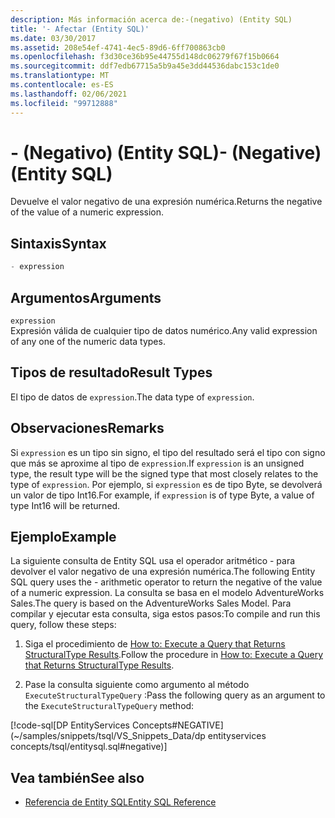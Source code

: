 ```yaml
---
description: Más información acerca de:-(negativo) (Entity SQL)
title: '- Afectar (Entity SQL)'
ms.date: 03/30/2017
ms.assetid: 208e54ef-4741-4ec5-89d6-6ff700863cb0
ms.openlocfilehash: f3d30ce36b95e44755d148dc06279f67f15b0664
ms.sourcegitcommit: ddf7edb67715a5b9a45e3dd44536dabc153c1de0
ms.translationtype: MT
ms.contentlocale: es-ES
ms.lasthandoff: 02/06/2021
ms.locfileid: "99712888"
---
```

# <a name="--negative-entity-sql"></a><span data-ttu-id="eaef8-103">- (Negativo) (Entity SQL)</span><span class="sxs-lookup"><span data-stu-id="eaef8-103">- (Negative) (Entity SQL)</span></span>

<span data-ttu-id="eaef8-104">Devuelve el valor negativo de una expresión numérica.</span><span class="sxs-lookup"><span data-stu-id="eaef8-104">Returns the negative of the value of a numeric expression.</span></span>  
  
## <a name="syntax"></a><span data-ttu-id="eaef8-105">Sintaxis</span><span class="sxs-lookup"><span data-stu-id="eaef8-105">Syntax</span></span>  
  
```sql  
- expression  
```  
  
## <a name="arguments"></a><span data-ttu-id="eaef8-106">Argumentos</span><span class="sxs-lookup"><span data-stu-id="eaef8-106">Arguments</span></span>  

 `expression`  
 <span data-ttu-id="eaef8-107">Expresión válida de cualquier tipo de datos numérico.</span><span class="sxs-lookup"><span data-stu-id="eaef8-107">Any valid expression of any one of the numeric data types.</span></span>  
  
## <a name="result-types"></a><span data-ttu-id="eaef8-108">Tipos de resultado</span><span class="sxs-lookup"><span data-stu-id="eaef8-108">Result Types</span></span>  

 <span data-ttu-id="eaef8-109">El tipo de datos de `expression`.</span><span class="sxs-lookup"><span data-stu-id="eaef8-109">The data type of `expression`.</span></span>  
  
## <a name="remarks"></a><span data-ttu-id="eaef8-110">Observaciones</span><span class="sxs-lookup"><span data-stu-id="eaef8-110">Remarks</span></span>  

 <span data-ttu-id="eaef8-111">Si `expression` es un tipo sin signo, el tipo del resultado será el tipo con signo que más se aproxime al tipo de `expression`.</span><span class="sxs-lookup"><span data-stu-id="eaef8-111">If `expression` is an unsigned type, the result type will be the signed type that most closely relates to the type of `expression`.</span></span> <span data-ttu-id="eaef8-112">Por ejemplo, si `expression` es de tipo Byte, se devolverá un valor de tipo Int16.</span><span class="sxs-lookup"><span data-stu-id="eaef8-112">For example, if `expression` is of type Byte, a value of type Int16 will be returned.</span></span>  
  
## <a name="example"></a><span data-ttu-id="eaef8-113">Ejemplo</span><span class="sxs-lookup"><span data-stu-id="eaef8-113">Example</span></span>  

 <span data-ttu-id="eaef8-114">La siguiente consulta de Entity SQL usa el operador aritmético - para devolver el valor negativo de una expresión numérica.</span><span class="sxs-lookup"><span data-stu-id="eaef8-114">The following Entity SQL query uses the - arithmetic operator to return the negative of the value of a numeric expression.</span></span> <span data-ttu-id="eaef8-115">La consulta se basa en el modelo AdventureWorks Sales.</span><span class="sxs-lookup"><span data-stu-id="eaef8-115">The query is based on the AdventureWorks Sales Model.</span></span> <span data-ttu-id="eaef8-116">Para compilar y ejecutar esta consulta, siga estos pasos:</span><span class="sxs-lookup"><span data-stu-id="eaef8-116">To compile and run this query, follow these steps:</span></span>  
  
1. <span data-ttu-id="eaef8-117">Siga el procedimiento de [How to: Execute a Query that Returns StructuralType Results](../how-to-execute-a-query-that-returns-structuraltype-results.md).</span><span class="sxs-lookup"><span data-stu-id="eaef8-117">Follow the procedure in [How to: Execute a Query that Returns StructuralType Results](../how-to-execute-a-query-that-returns-structuraltype-results.md).</span></span>  
  
2. <span data-ttu-id="eaef8-118">Pase la consulta siguiente como argumento al método `ExecuteStructuralTypeQuery` :</span><span class="sxs-lookup"><span data-stu-id="eaef8-118">Pass the following query as an argument to the `ExecuteStructuralTypeQuery` method:</span></span>  
  
 [!code-sql[DP EntityServices Concepts#NEGATIVE](~/samples/snippets/tsql/VS_Snippets_Data/dp entityservices concepts/tsql/entitysql.sql#negative)]  
  
## <a name="see-also"></a><span data-ttu-id="eaef8-119">Vea también</span><span class="sxs-lookup"><span data-stu-id="eaef8-119">See also</span></span>

- [<span data-ttu-id="eaef8-120">Referencia de Entity SQL</span><span class="sxs-lookup"><span data-stu-id="eaef8-120">Entity SQL Reference</span></span>](entity-sql-reference.md)
